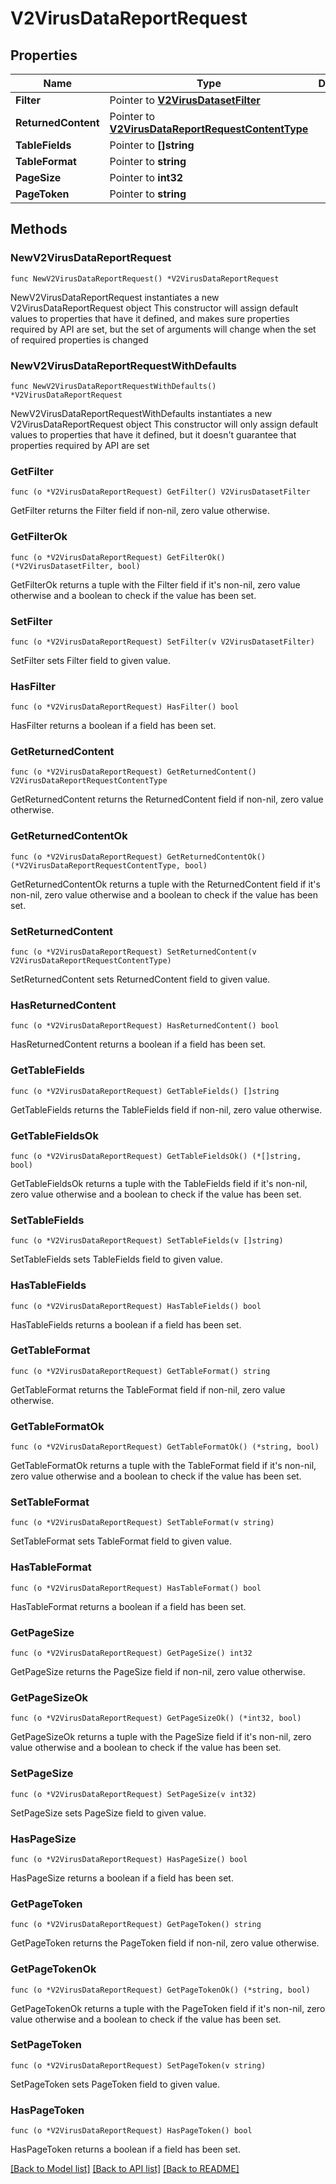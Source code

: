 # V2VirusDataReportRequest

## Properties

Name | Type | Description | Notes
------------ | ------------- | ------------- | -------------
**Filter** | Pointer to [**V2VirusDatasetFilter**](V2VirusDatasetFilter.md) |  | [optional] 
**ReturnedContent** | Pointer to [**V2VirusDataReportRequestContentType**](V2VirusDataReportRequestContentType.md) |  | [optional] [default to V2VIRUSDATAREPORTREQUESTCONTENTTYPE_COMPLETE]
**TableFields** | Pointer to **[]string** |  | [optional] 
**TableFormat** | Pointer to **string** |  | [optional] 
**PageSize** | Pointer to **int32** |  | [optional] 
**PageToken** | Pointer to **string** |  | [optional] 

## Methods

### NewV2VirusDataReportRequest

`func NewV2VirusDataReportRequest() *V2VirusDataReportRequest`

NewV2VirusDataReportRequest instantiates a new V2VirusDataReportRequest object
This constructor will assign default values to properties that have it defined,
and makes sure properties required by API are set, but the set of arguments
will change when the set of required properties is changed

### NewV2VirusDataReportRequestWithDefaults

`func NewV2VirusDataReportRequestWithDefaults() *V2VirusDataReportRequest`

NewV2VirusDataReportRequestWithDefaults instantiates a new V2VirusDataReportRequest object
This constructor will only assign default values to properties that have it defined,
but it doesn't guarantee that properties required by API are set

### GetFilter

`func (o *V2VirusDataReportRequest) GetFilter() V2VirusDatasetFilter`

GetFilter returns the Filter field if non-nil, zero value otherwise.

### GetFilterOk

`func (o *V2VirusDataReportRequest) GetFilterOk() (*V2VirusDatasetFilter, bool)`

GetFilterOk returns a tuple with the Filter field if it's non-nil, zero value otherwise
and a boolean to check if the value has been set.

### SetFilter

`func (o *V2VirusDataReportRequest) SetFilter(v V2VirusDatasetFilter)`

SetFilter sets Filter field to given value.

### HasFilter

`func (o *V2VirusDataReportRequest) HasFilter() bool`

HasFilter returns a boolean if a field has been set.

### GetReturnedContent

`func (o *V2VirusDataReportRequest) GetReturnedContent() V2VirusDataReportRequestContentType`

GetReturnedContent returns the ReturnedContent field if non-nil, zero value otherwise.

### GetReturnedContentOk

`func (o *V2VirusDataReportRequest) GetReturnedContentOk() (*V2VirusDataReportRequestContentType, bool)`

GetReturnedContentOk returns a tuple with the ReturnedContent field if it's non-nil, zero value otherwise
and a boolean to check if the value has been set.

### SetReturnedContent

`func (o *V2VirusDataReportRequest) SetReturnedContent(v V2VirusDataReportRequestContentType)`

SetReturnedContent sets ReturnedContent field to given value.

### HasReturnedContent

`func (o *V2VirusDataReportRequest) HasReturnedContent() bool`

HasReturnedContent returns a boolean if a field has been set.

### GetTableFields

`func (o *V2VirusDataReportRequest) GetTableFields() []string`

GetTableFields returns the TableFields field if non-nil, zero value otherwise.

### GetTableFieldsOk

`func (o *V2VirusDataReportRequest) GetTableFieldsOk() (*[]string, bool)`

GetTableFieldsOk returns a tuple with the TableFields field if it's non-nil, zero value otherwise
and a boolean to check if the value has been set.

### SetTableFields

`func (o *V2VirusDataReportRequest) SetTableFields(v []string)`

SetTableFields sets TableFields field to given value.

### HasTableFields

`func (o *V2VirusDataReportRequest) HasTableFields() bool`

HasTableFields returns a boolean if a field has been set.

### GetTableFormat

`func (o *V2VirusDataReportRequest) GetTableFormat() string`

GetTableFormat returns the TableFormat field if non-nil, zero value otherwise.

### GetTableFormatOk

`func (o *V2VirusDataReportRequest) GetTableFormatOk() (*string, bool)`

GetTableFormatOk returns a tuple with the TableFormat field if it's non-nil, zero value otherwise
and a boolean to check if the value has been set.

### SetTableFormat

`func (o *V2VirusDataReportRequest) SetTableFormat(v string)`

SetTableFormat sets TableFormat field to given value.

### HasTableFormat

`func (o *V2VirusDataReportRequest) HasTableFormat() bool`

HasTableFormat returns a boolean if a field has been set.

### GetPageSize

`func (o *V2VirusDataReportRequest) GetPageSize() int32`

GetPageSize returns the PageSize field if non-nil, zero value otherwise.

### GetPageSizeOk

`func (o *V2VirusDataReportRequest) GetPageSizeOk() (*int32, bool)`

GetPageSizeOk returns a tuple with the PageSize field if it's non-nil, zero value otherwise
and a boolean to check if the value has been set.

### SetPageSize

`func (o *V2VirusDataReportRequest) SetPageSize(v int32)`

SetPageSize sets PageSize field to given value.

### HasPageSize

`func (o *V2VirusDataReportRequest) HasPageSize() bool`

HasPageSize returns a boolean if a field has been set.

### GetPageToken

`func (o *V2VirusDataReportRequest) GetPageToken() string`

GetPageToken returns the PageToken field if non-nil, zero value otherwise.

### GetPageTokenOk

`func (o *V2VirusDataReportRequest) GetPageTokenOk() (*string, bool)`

GetPageTokenOk returns a tuple with the PageToken field if it's non-nil, zero value otherwise
and a boolean to check if the value has been set.

### SetPageToken

`func (o *V2VirusDataReportRequest) SetPageToken(v string)`

SetPageToken sets PageToken field to given value.

### HasPageToken

`func (o *V2VirusDataReportRequest) HasPageToken() bool`

HasPageToken returns a boolean if a field has been set.


[[Back to Model list]](../README.md#documentation-for-models) [[Back to API list]](../README.md#documentation-for-api-endpoints) [[Back to README]](../README.md)


